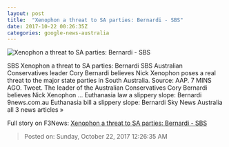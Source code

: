 ```yaml
---
layout: post
title:  "Xenophon a threat to SA parties: Bernardi - SBS"
date: 2017-10-22 00:26:35Z
categories: google-news-australia
---
```


![Xenophon a threat to SA parties: Bernardi - SBS](http://www.sbs.com.au/news/sites/sbs.com.au.news/files/images/x/e/Xenophon_4-3_12870751_1788003_2017102211101651b20f08-c153-444d-be3a-378c3caff81b.jpg_sd_800x600.jpg)

SBS Xenophon a threat to SA parties: Bernardi SBS Australian Conservatives leader Cory Bernardi believes Nick Xenophon poses a real threat to the major state parties in South Australia. Source: AAP. 7 MINS AGO. Tweet. The leader of the Australian Conservatives Cory Bernardi believes Nick Xenophon ... Euthanasia law a slippery slope: Bernardi 9news.com.au Euthanasia bill a slippery slope: Bernardi Sky News Australia all 3 news articles »


Full story on F3News: [Xenophon a threat to SA parties: Bernardi - SBS](http://www.f3nws.com/n/JRqrKH)

> Posted on: Sunday, October 22, 2017 12:26:35 AM
